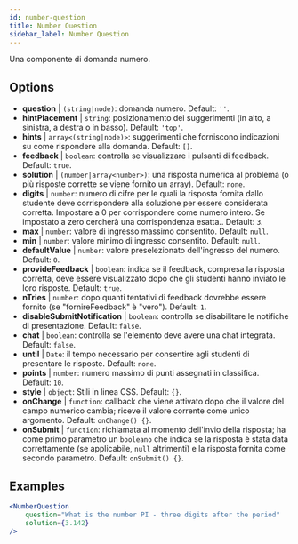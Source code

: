 ```yaml
---
id: number-question 
title: Number Question
sidebar_label: Number Question
---
```


Una componente di domanda numero.

## Options

* __question__ | `(string|node)`: domanda numero. Default: `''`.
* __hintPlacement__ | `string`: posizionamento dei suggerimenti (in alto, a sinistra, a destra o in basso). Default: `'top'`.
* __hints__ | `array<(string|node)>`: suggerimenti che forniscono indicazioni su come rispondere alla domanda. Default: `[]`.
* __feedback__ | `boolean`: controlla se visualizzare i pulsanti di feedback. Default: `true`.
* __solution__ | `(number|array<number>)`: una risposta numerica al problema (o più risposte corrette se viene fornito un array). Default: `none`.
* __digits__ | `number`: numero di cifre per le quali la risposta fornita dallo studente deve corrispondere alla soluzione per essere considerata corretta. Impostare a 0 per corrispondere come numero intero. Se impostato a zero cercherà una corrispondenza esatta.. Default: `3`.
* __max__ | `number`: valore di ingresso massimo consentito. Default: `null`.
* __min__ | `number`: valore minimo di ingresso consentito. Default: `null`.
* __defaultValue__ | `number`: valore preselezionato dell'ingresso del numero. Default: `0`.
* __provideFeedback__ | `boolean`: indica se il feedback, compresa la risposta corretta, deve essere visualizzato dopo che gli studenti hanno inviato le loro risposte. Default: `true`.
* __nTries__ | `number`: dopo quanti tentativi di feedback dovrebbe essere fornito (se "fornireFeedback" è "vero"). Default: `1`.
* __disableSubmitNotification__ | `boolean`: controlla se disabilitare le notifiche di presentazione. Default: `false`.
* __chat__ | `boolean`: controlla se l'elemento deve avere una chat integrata. Default: `false`.
* __until__ | `Date`: il tempo necessario per consentire agli studenti di presentare le risposte. Default: `none`.
* __points__ | `number`: numero massimo di punti assegnati in classifica. Default: `10`.
* __style__ | `object`: Stili in linea CSS. Default: `{}`.
* __onChange__ | `function`: callback che viene attivato dopo che il valore del campo numerico cambia; riceve il valore corrente come unico argomento. Default: `onChange() {}`.
* __onSubmit__ | `function`: richiamata al momento dell'invio della risposta; ha come primo parametro un `booleano` che indica se la risposta è stata data correttamente (se applicabile, `null` altrimenti) e la risposta fornita come secondo parametro. Default: `onSubmit() {}`.


## Examples

```jsx live
<NumberQuestion
    question="What is the number PI - three digits after the period"
    solution={3.142}
/>
```
